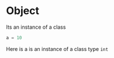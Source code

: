 # Object 
Its an instance of a class 
```python
a = 10
```
Here is a is an instance of a class type `int `